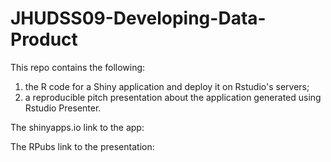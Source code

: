 # JHUDSS09-Developing-Data-Product

This repo contains the following:
1. the R code for a Shiny application and deploy it on Rstudio's servers; 
2. a reproducible pitch presentation about the application generated using Rstudio Presenter.

The shinyapps.io link to the app:

The RPubs link to the presentation:
